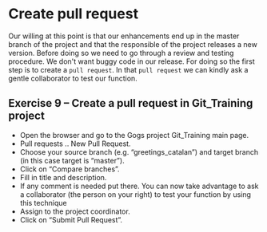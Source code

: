 # Create pull request

Our willing at this point is that our enhancements end up in the master branch of the project and that the responsible of the project releases a new version. Before doing so we need to go through a review and testing procedure. We don't want buggy code in our release. For doing so the first step is to create a `pull request`. In that `pull request` we can kindly ask a gentle collaborator to test our function.

## Exercise 9 – Create a pull request in Git_Training project

* Open the browser and go to the Gogs project Git_Training main page.
* Pull requests .. New Pull Request.
* Choose your source branch (e.g. “greetings_catalan”) and target branch (in this case target is “master”).
* Click on “Compare branches”.
* Fill in title and description.
* If any comment is needed put there. You can now take advantage to ask a collaborator (the person on your right) to test your function by using this technique
* Assign to the project coordinator.
* Click on “Submit Pull Request”.
